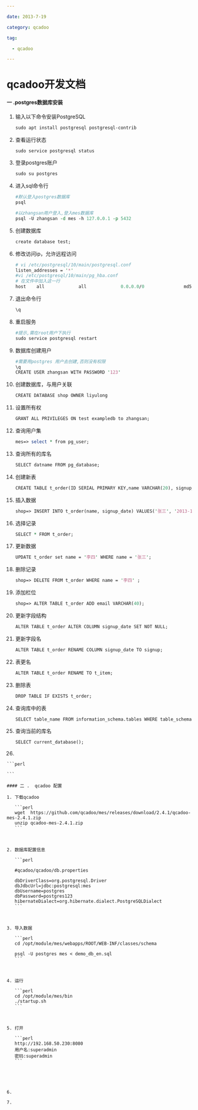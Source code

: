 ```yaml
---

date: 2013-7-19

category: qcadoo

tag:

  - qcadoo

---
```






# qcadoo开发文档

####  一 .postgres数据库安装

1. 输入以下命令安装PostgreSQL

   ```perl
   sudo apt install postgresql postgresql-contrib
   ```

2. 查看运行状态

   ```perl
   sudo service postgresql status
   ```

3. 登录postgres账户

   ```perl
   sudo su postgres
   ```

   

4. 进入sql命令行

   ```perl
   #默认登入postgres数据库
   psql
   
   #以zhangsan用户登入,登入mes数据库
   psql -U zhangsan -d mes -h 127.0.0.1 -p 5432
   ```

   

5. 创建数据库

   ```perl
   create database test;
   ```

   

6. 修改访问ip，允许远程访问

   ```perl
   # vi /etc/postgresql/10/main/postgresql.conf
   listen_addresses = '*'
   #vi /etc/postgresql/10/main/pg_hba.conf
   # 在文件中加入这一行
   host    all             all             0.0.0.0/0               md5
   ```

   

7. 退出命令行

   ```perl
   \q
   ```

   

8. 重启服务

   ```perl
   #提示,需在root用户下执行
   sudo service postgresql restart
   ```

   

9. 数据库创建用户

   ```perl
   #需要用postgres 用户去创建,否则没有权限
   \q
   CREATE USER zhangsan WITH PASSWORD '123'
   ```

   

10. 创建数据库，与用户关联

    ```perl
    CREATE DATABASE shop OWNER liyulong
    ```

    

11. 设置所有权

    ```perl
    GRANT ALL PRIVILEGES ON test exampledb to zhangsan;
    ```

    

12. 查询用户集

    ```perl
    mes=> select * from pg_user;
    ```

    

13. 查询所有的库名

    ```perl
    SELECT datname FROM pg_database;
    ```

    

14. 创建新表

    ```perl
    CREATE TABLE t_order(ID SERIAL PRIMARY KEY,name VARCHAR(20), signup_date DATE);
    ```

    

15. 插入数据

    ```perl
    shop=> INSERT INTO t_order(name, signup_date) VALUES('张三', '2013-12-22');
    ```

    

16. 选择记录

    ```perl
    SELECT * FROM t_order;
    ```

    

17. 更新数据

    ```perl
    UPDATE t_order set name = '李四' WHERE name = '张三';
    ```

    

18. 删除记录

    ```perl
    shop=> DELETE FROM t_order WHERE name = '李四' ;
    ```

    

19. 添加栏位

    ```perl
    shop=> ALTER TABLE t_order ADD email VARCHAR(40);
    ```

    

20. 更新字段结构

    ```perl
    ALTER TABLE t_order ALTER COLUMN signup_date SET NOT NULL;
    ```

    

21. 更新字段名

    ```perl
    ALTER TABLE t_order RENAME COLUMN signup_date TO signup;
    ```

22. 表更名

    ```perl
    ALTER TABLE t_order RENAME TO t_item;
    ```

    

23. 删除表

    ```perl
    DROP TABLE IF EXISTS t_order;
    ```

    

24. 查询库中的表

    ```perl
    SELECT table_name FROM information_schema.tables WHERE table_schema = 'public';
    ```

    

25. 查询当前的库名

    ```perl
    SELECT current_database();
    ```

    

26. 

    ```perl
    
    ```

    #### 二 .  qcadoo 配置

    1. 下载qcadoo

       ```perl
       wget  https://github.com/qcadoo/mes/releases/download/2.4.1/qcadoo-mes-2.4.1.zip
       unzip qcadoo-mes-2.4.1.zip
       ```

       

    2. 数据库配置信息

       ```perl
       
       #qcadoo/qcadoo/db.properties
       
       dbDriverClass=org.postgresql.Driver
       dbJdbcUrl=jdbc:postgresql:mes
       dbUsername=postgres
       dbPassword=postgres123
       hibernateDialect=org.hibernate.dialect.PostgreSQLDialect
       ```

       

    3. 导入数据

       ```perl
       cd /opt/module/mes/webapps/ROOT/WEB-INF/classes/schema
       
       psql -U postgres mes < demo_db_en.sql
       ```

       

    4. 运行

       ```perl
       cd /opt/module/mes/bin
       ./startup.sh
       ```

       

    5. 打开

       ```perl
       http://192.168.50.230:8080
       用户名:superadmin
       密码:superadmin
       ```

       

       

    6. 

    7. 

       

       

       

    

    









 





















